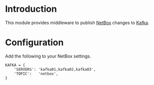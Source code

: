 # Introduction
This module provides middleware to publish [NetBox](https://github.com/digitalocean/netbox/) changes to [Kafka](https://kafka.apache.org/).

# Configuration
Add the following to your NetBox settings.
```
KAFKA = {
    'SERVERS': 'kafka01,kafka02,kafka03',
    'TOPIC':   'netbox',
}
```
